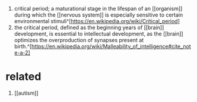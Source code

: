 1. critical period; a maturational stage in the lifespan of an [[organism]] during which the [[nervous system]] is especially sensitive to certain environmental stimuli^[https://en.wikipedia.org/wiki/Critical_period]
2. the critical period, defined as the beginning years of [[brain]] development, is essential to intellectual development, as the [[brain]] optimizes the overproduction of synapses present at birth.^[https://en.wikipedia.org/wiki/Malleability_of_intelligence#cite_note-a-2]

# related
1. [[autism]]